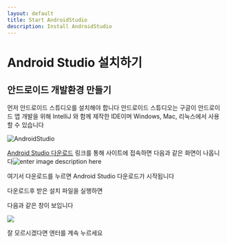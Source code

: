 ```yaml
---
layout: default
title: Start AndroidStudio
description: Install AndroidStudio
---
```


# Android Studio 설치하기

## 안드로이드 개발환경 만들기

먼저 안드로이드 스튜디오를 설치해야 합니다
안드로이드 스튜디오는 구글이 안드로이드 앱 개발을 위해 IntelliJ 와 함께 제작한 IDE이며 Windows, Mac, 리눅스에서 사용할 수 있습니다

![AndroidStudio](https://1.bp.blogspot.com/-cmRqES5cHbo/Wff1-YJ-vOI/AAAAAAAAxvc/yIDOMhB62TcLg5lxu9jrisz1RUZbTYAMQCLcBGAs/s1600/android-studio-logo-840x359.png)

[Android Studio 다운로드](https://developer.android.com/studio/) 
링크를 통해 사이트에 접속하면 다음과 같은 화면이 나옵니다![enter image description here](https://lh4.googleusercontent.com/PkuQz48HdVuTLRr-gGHlsJiMXgNxNAd2iYySt8mhFhRKZQoETEh7WvomUPDJDMAoWmiyt_5shzm5856rc2UPakfl57uRkdwC5hvjxdKeWyY4uW1M7awAemr1dmXZiEEJtPf1_RIA)

여기서 다운로드를 누르면 Android Studio 다운로드가 시작됩니다



다운로드후 받은 설치 파일을 실행하면  

다음과 같은 창이 보입니다

![](https://lh5.googleusercontent.com/91tFPNQr-W9FUYO1BAhva4z54vSuXrsx2rAWzEtnqtJZnI-joJXQGiwtG4lw7kVoyIXDD7LI8J5dz9pJjd6eo-3Mnu8_tX-uX3TuJLA-gLYLwIr-DQuFaltpiTwawNoDlejfuqz2)



잘 모르시겠다면 엔터를 계속 누르세요



